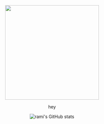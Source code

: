 <body align="center">
  <img align="center" src="https://64.media.tumblr.com/51d98865d8113e0e00943bf52b85fce5/tumblr_pwtjfx2HE51vpvdbgo1_500.gifv" width="300px">

  hey

  ![rami's GitHub stats](https://github-readme-stats.vercel.app/api?username=subrami&count_private=true)
</body>

